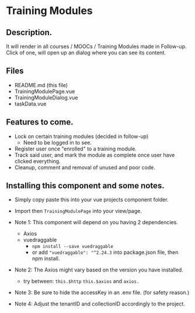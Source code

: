 # Training Modules

## Description.
It will render in all courses / MOOCs / Training Modules made in Follow-up.
Click of one, will open up an dialog where you can see its content.

## Files
  - README.md (this file)
  - TrainingModulePage.vue
  - TrainingModuleDialog.vue
  - taskData.vue

## Features to come.
  - Lock on certain training modules (decided in follow-up)
    - Need to be logged in to see.
  - Register user once "enrolled" to a training module.
  - Track said user, and mark the module as complete once user have clicked everything.
  - Cleanup, comment and removal of unused and poor code.

## Installing this component and some notes.
  - Simply copy paste this into your vue projects component folder.
  - Import then ```TrainingModulePage``` into your view/page.

  - Note 1: This component will depend on you having 2 dependencies.
    - Axios
    - vuedraggable
      - ```npm install --save vuedraggable```
      - or add ```"vuedraggable": "^2.24.3``` into package.json file, then npm install.
    
  - Note 2: The Axios might vary based on the version you have installed.
    -  try between:  ```this.$http```  ```this.$axios```  and    ```axios.```

  - Note 3: Be sure to hide the accessKey in an .env file. (for safety reason.)

  - Note 4: Adjust the tenantID and collectionID accordingly to the project.